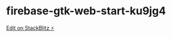 # firebase-gtk-web-start-ku9jg4

[Edit on StackBlitz ⚡️](https://stackblitz.com/edit/firebase-gtk-web-start-ku9jg4)